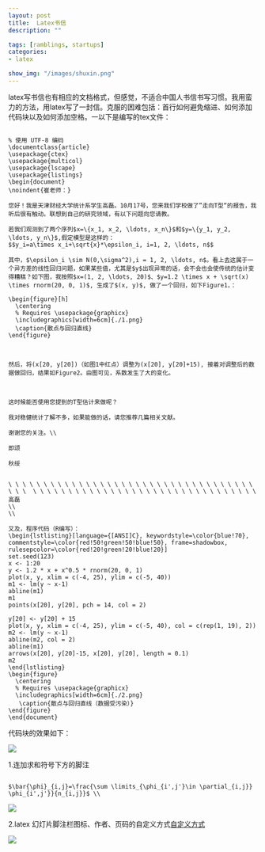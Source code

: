 ```yaml
---
layout: post
title:  Latex书信
description: ""

tags: [ramblings, startups]
categories:
- latex

show_img: "/images/shuxin.png"
---
```


latex写书信也有相应的文档格式，但感觉，不适合中国人书信书写习惯。我用蛮力的方法，用latex写了一封信。克服的困难包括：首行如何避免缩进、如何添加代码块以及如何添加空格。一以下是编写的tex文件：

<pre><code>
% 使用 UTF-8 编码
\documentclass{article}
\usepackage{ctex}
\usepackage{multicol}
\usepackage{lscape}
\usepackage{listings}
\begin{document}
\noindent{崔老师：}

您好！我是天津财经大学统计系学生高磊。10月17号，您来我们学校做了”走向T型“的报告，我听后很有触动。联想到自己的研究领域，有以下问题向您请教。

若我们观测到了两个序列$x=\{x_1, x_2, \ldots, x_n\}$和$y=\{y_1, y_2, \ldots, y_n\}$,假定模型是这样的：
$$y_i=a\times x_i+\sqrt{x}*\epsilon_i, i=1, 2, \ldots, n$$

其中，$\epsilon_i \sim N(0,\sigma^2),i = 1, 2, \ldots, n$。看上去这属于一个异方差的线性回归问题，如果某些值，尤其是$y$出现异常的话，会不会也会使传统的估计变得糟糕？如下图，我按照$x=(1, 2, \ldots, 20)$、$y=1.2 \times x + \sqrt(x) \times rnorm(20, 0, 1)$, 生成了$(x, y)$, 做了一个回归，如下Figure1，：

\begin{figure}[h]
  \centering
  % Requires \usepackage{graphicx}
  \includegraphics[width=6cm]{./1.png}
  \caption{散点与回归直线}
\end{figure}



然后，将(x[20, y[20])（如图1中红点）调整为(x[20], y[20]+15), 接着对调整后的数据做回归，结果如Figure2。由图可见，系数发生了大的变化。



这时候能否使用您提到的T型估计来做呢？

我对稳健统计了解不多，如果能做的话，请您推荐几篇相关文献。

谢谢您的关注。\\

即颂

秋绥


\ \ \ \ \ \ \ \ \ \ \ \ \ \ \ \ \ \ \ \ \ \ \ \ \ \ \ \ \ \ \ \ \ \ \ \ \ \  \ \ \ \ \ \ \ \ \ \ \ \ \ \ \ \ \ \ \ \ \ \ \ \ \ \ \ \ \ \ \ \ 高磊
\\
\\

又及，程序代码（R编写）：
\begin{lstlisting}[language={[ANSI]C}, keywordstyle=\color{blue!70}, commentstyle=\color{red!50!green!50!blue!50}, frame=shadowbox, rulesepcolor=\color{red!20!green!20!blue!20}]
set.seed(123)
x <- 1:20
y <- 1.2 * x + x^0.5 * rnorm(20, 0, 1)
plot(x, y, xlim = c(-4, 25), ylim = c(-5, 40))
m1 <- lm(y ~ x-1)
abline(m1)
m1
points(x[20], y[20], pch = 14, col = 2)

y[20] <- y[20] + 15
plot(x, y, xlim = c(-4, 25), ylim = c(-5, 40), col = c(rep(1, 19), 2))
m2 <- lm(y ~ x-1)
abline(m2, col = 2)
abline(m1)
arrows(x[20], y[20]-15, x[20], y[20], length = 0.1)
m2
\end{lstlisting}
\begin{figure}
  \centering
  % Requires \usepackage{graphicx}
  \includegraphics[width=6cm]{./2.png}
   \caption{散点与回归直线（数据受污染）}
\end{figure}
\end{document}
</code></pre>

代码块的效果如下：

![](https://gaolei786.github.com/images/shuxin.png)

1.连加求和符号下方的脚注
<pre><code>
$\bar{\phi}_{i,j}=\frac{\sum \limits_{\phi_{i',j'}\in \partial_{i,j}} \phi_{i',j'}}{n_{i,j}}$ \\
</code></pre>
![](https://gaolei786.github.com/images/lianjia.png)


2.latex 幻灯片脚注栏图标、作者、页码的自定义方式[自定义方式](https://joerglenhard.wordpress.com/2011/08/04/beamer-customization-ii-footline-with-multiple-lines/)

![](https://gaolei786.github.com/images/footline2.png)




